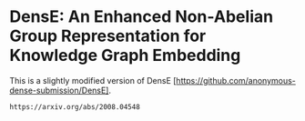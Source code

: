 # DensE: An Enhanced Non-Abelian Group Representation for Knowledge Graph Embedding

This is a slightly modified version of DensE [https://github.com/anonymous-dense-submission/DensE].

```
https://arxiv.org/abs/2008.04548
```
